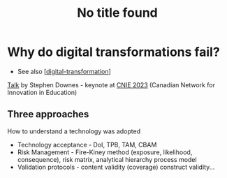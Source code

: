 ﻿---
title: No title found
---
<!--
 Copyright (C) 2023 David Jones
 
 This file is part of memex.
 
 memex is free software: you can redistribute it and/or modify
 it under the terms of the GNU General Public License as published by
 the Free Software Foundation, either version 3 of the License, or
 (at your option) any later version.
 
 memex is distributed in the hope that it will be useful,
 but WITHOUT ANY WARRANTY; without even the implied warranty of
 MERCHANTABILITY or FITNESS FOR A PARTICULAR PURPOSE.  See the
 GNU General Public License for more details.
 
 You should have received a copy of the GNU General Public License
 along with memex.  If not, see <http://www.gnu.org/licenses/>.
-->

# Why do digital transformations fail? 

- See also [[digital-transformation]]

[Talk](https://www.downes.ca/cgi-bin/page.cgi?presentation=571) by Stephen Downes - keynote at [CNIE 2023](https://e.cnie-rcie.ca/conference/) (Canadian Network for Innovation in Education)


## Three approaches 

How to understand a technology was adopted 

- Technology acceptance - DoI, TPB, TAM, CBAM 
- Risk Management - Fire-Kiney method (exposure, likelihood, consequence), risk matrix, analytical hierarchy process model
- Validation protocols - content validity (coverage) construct validity...




[//begin]: # "Autogenerated link references for markdown compatibility"
[digital-transformation]: digital-transformation "Digital Transformation"
[//end]: # "Autogenerated link references"
